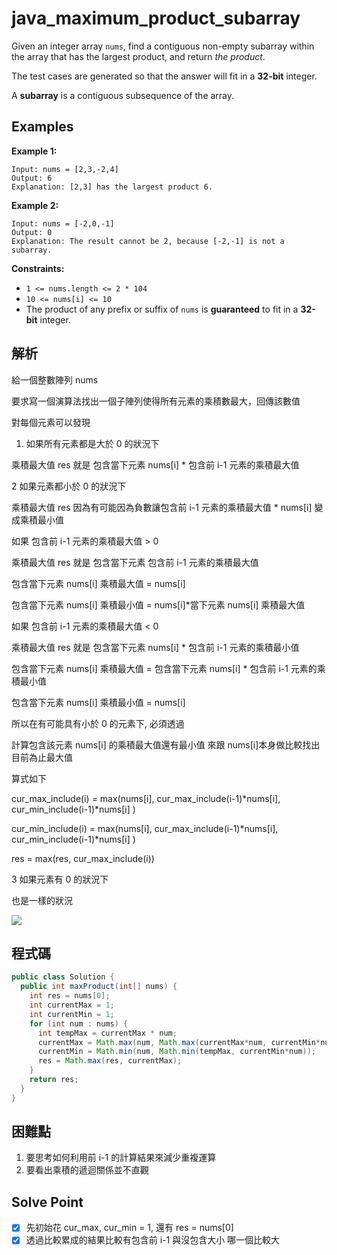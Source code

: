 # java_maximum_product_subarray

Given an integer array `nums`, find a contiguous non-empty subarray within the array that has the largest product, and return *the product*.

The test cases are generated so that the answer will fit in a **32-bit** integer.

A **subarray** is a contiguous subsequence of the array.

## Examples

**Example 1:**

```
Input: nums = [2,3,-2,4]
Output: 6
Explanation: [2,3] has the largest product 6.

```

**Example 2:**

```
Input: nums = [-2,0,-1]
Output: 0
Explanation: The result cannot be 2, because [-2,-1] is not a subarray.

```

**Constraints:**

- `1 <= nums.length <= 2 * 104`
- `10 <= nums[i] <= 10`
- The product of any prefix or suffix of `nums` is **guaranteed** to fit in a **32-bit** integer.

## 解析

給一個整數陣列 nums 

要求寫一個演算法找出一個子陣列使得所有元素的乘積數最大，回傳該數值

對每個元素可以發現

1. 如果所有元素都是大於 0 的狀況下

乘積最大值 res 就是 包含當下元素 nums[i] * 包含前 i-1 元素的乘積最大值

2 如果元素都小於 0 的狀況下

乘積最大值 res  因為有可能因為負數讓包含前 i-1 元素的乘積最大值 * nums[i] 變成乘積最小值

如果 包含前 i-1 元素的乘積最大值  > 0

乘積最大值 res 就是 包含當下元素 包含前 i-1 元素的乘積最大值

包含當下元素 nums[i] 乘積最大值 = nums[i]

包含當下元素 nums[i] 乘積最小值 = nums[i]*當下元素 nums[i] 乘積最大值 

如果 包含前 i-1 元素的乘積最大值  < 0

乘積最大值 res 就是 包含當下元素 nums[i] * 包含前 i-1 元素的乘積最小值

包含當下元素 nums[i] 乘積最大值 = 包含當下元素 nums[i] * 包含前 i-1 元素的乘積最小值

包含當下元素 nums[i] 乘積最小值 = nums[i] 

所以在有可能具有小於 0 的元素下, 必須透過 

計算包含該元素 nums[i] 的乘積最大值還有最小值 來跟 nums[i]本身做比較找出目前為止最大值

算式如下 

cur_max_include(i) = max(nums[i], cur_max_include(i-1)*nums[i], cur_min_include(i-1)*nums[i] )

cur_min_include(i) = max(nums[i], cur_max_include(i-1)*nums[i], cur_min_include(i-1)*nums[i] )

res = max(res, cur_max_include(i))

3 如果元素有 0 的狀況下

也是一樣的狀況

![](https://i.imgur.com/s2hwiJd.png)
## 程式碼
```java
public class Solution {
  public int maxProduct(int[] nums) {
    int res = nums[0];
    int currentMax = 1;
    int currentMin = 1;
    for (int num : nums) {
      int tempMax = currentMax * num;
      currentMax = Math.max(num, Math.max(currentMax*num, currentMin*num));
      currentMin = Math.min(num, Math.min(tempMax, currentMin*num));
      res = Math.max(res, currentMax);
    }
    return res;
  }
}

```
## 困難點

1. 要思考如何利用前 i-1 的計算結果來減少重複運算
2. 要看出乘積的遞迴關係並不直觀

## Solve Point

- [x]  先初始花 cur_max, cur_min = 1, 還有 res = nums[0]
- [x]  透過比較累成的結果比較有包含前 i-1 與沒包含大小 哪一個比較大